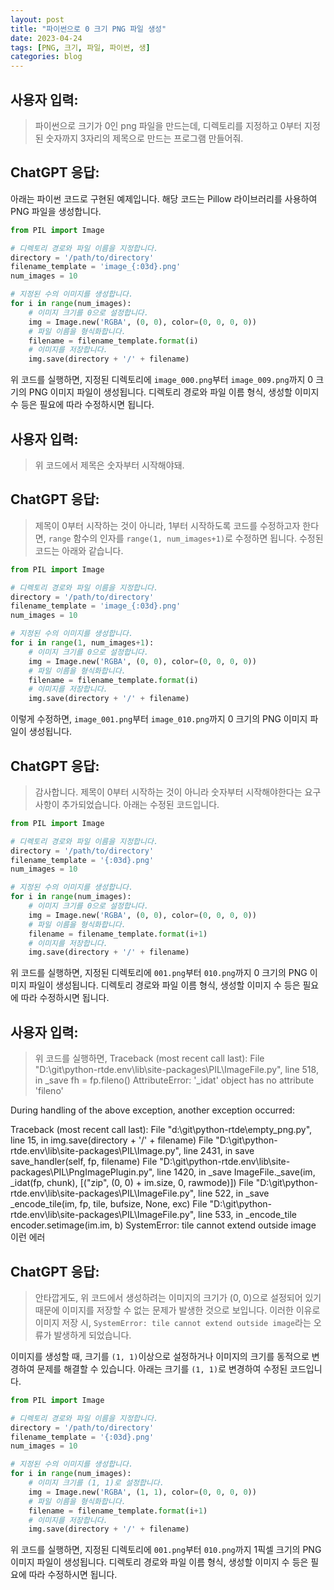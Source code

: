 ```yaml
---
layout: post
title: "파이썬으로 0 크기 PNG 파일 생성"
date: 2023-04-24
tags: [PNG, 크기, 파일, 파이썬, 생]
categories: blog
---
```


## 사용자 입력:
> 파이썬으로 크기가 0인 png 파일을 만드는데, 디렉토리를 지정하고 0부터 지정된 숫자까지 3자리의 제목으로 만드는 프로그램 만들어줘.

## ChatGPT 응답:
> 

아래는 파이썬 코드로 구현된 예제입니다. 해당 코드는 Pillow 라이브러리를 사용하여 PNG 파일을 생성합니다.

```python
from PIL import Image

# 디렉토리 경로와 파일 이름을 지정합니다.
directory = '/path/to/directory'
filename_template = 'image_{:03d}.png'
num_images = 10

# 지정된 수의 이미지를 생성합니다.
for i in range(num_images):
    # 이미지 크기를 0으로 설정합니다.
    img = Image.new('RGBA', (0, 0), color=(0, 0, 0, 0))
    # 파일 이름을 형식화합니다.
    filename = filename_template.format(i)
    # 이미지를 저장합니다.
    img.save(directory + '/' + filename)
```

위 코드를 실행하면, 지정된 디렉토리에 `image_000.png`부터 `image_009.png`까지 0 크기의 PNG 이미지 파일이 생성됩니다. 디렉토리 경로와 파일 이름 형식, 생성할 이미지 수 등은 필요에 따라 수정하시면 됩니다.

## 사용자 입력:
> 위 코드에서 제목은 숫자부터 시작해야돼.

## ChatGPT 응답:
> 제목이 0부터 시작하는 것이 아니라, 1부터 시작하도록 코드를 수정하고자 한다면, `range` 함수의 인자를 `range(1, num_images+1)`로 수정하면 됩니다. 수정된 코드는 아래와 같습니다.

```python
from PIL import Image

# 디렉토리 경로와 파일 이름을 지정합니다.
directory = '/path/to/directory'
filename_template = 'image_{:03d}.png'
num_images = 10

# 지정된 수의 이미지를 생성합니다.
for i in range(1, num_images+1):
    # 이미지 크기를 0으로 설정합니다.
    img = Image.new('RGBA', (0, 0), color=(0, 0, 0, 0))
    # 파일 이름을 형식화합니다.
    filename = filename_template.format(i)
    # 이미지를 저장합니다.
    img.save(directory + '/' + filename)
```

이렇게 수정하면, `image_001.png`부터 `image_010.png`까지 0 크기의 PNG 이미지 파일이 생성됩니다.

## ChatGPT 응답:
> 감사합니다. 제목이 0부터 시작하는 것이 아니라 숫자부터 시작해야한다는 요구사항이 추가되었습니다. 아래는 수정된 코드입니다.

```python
from PIL import Image

# 디렉토리 경로와 파일 이름을 지정합니다.
directory = '/path/to/directory'
filename_template = '{:03d}.png'
num_images = 10

# 지정된 수의 이미지를 생성합니다.
for i in range(num_images):
    # 이미지 크기를 0으로 설정합니다.
    img = Image.new('RGBA', (0, 0), color=(0, 0, 0, 0))
    # 파일 이름을 형식화합니다.
    filename = filename_template.format(i+1)
    # 이미지를 저장합니다.
    img.save(directory + '/' + filename)
```

위 코드를 실행하면, 지정된 디렉토리에 `001.png`부터 `010.png`까지 0 크기의 PNG 이미지 파일이 생성됩니다. 디렉토리 경로와 파일 이름 형식, 생성할 이미지 수 등은 필요에 따라 수정하시면 됩니다.

## 사용자 입력:
> 위 코드를 실행하면, Traceback (most recent call last):
  File "D:\git\python-rtde\.env\lib\site-packages\PIL\ImageFile.py", line 518, in _save
    fh = fp.fileno()
AttributeError: '_idat' object has no attribute 'fileno'

During handling of the above exception, another exception occurred:

Traceback (most recent call last):
  File "d:\git\python-rtde\empty_png.py", line 15, in <module>
    img.save(directory + '/' + filename)
  File "D:\git\python-rtde\.env\lib\site-packages\PIL\Image.py", line 2431, in save
    save_handler(self, fp, filename)
  File "D:\git\python-rtde\.env\lib\site-packages\PIL\PngImagePlugin.py", line 1420, in _save
    ImageFile._save(im, _idat(fp, chunk), [("zip", (0, 0) + im.size, 0, rawmode)])
  File "D:\git\python-rtde\.env\lib\site-packages\PIL\ImageFile.py", line 522, in _save       
    _encode_tile(im, fp, tile, bufsize, None, exc)
  File "D:\git\python-rtde\.env\lib\site-packages\PIL\ImageFile.py", line 533, in _encode_tile
    encoder.setimage(im.im, b)
SystemError: tile cannot extend outside image 이런 에러

## ChatGPT 응답:
> 안타깝게도, 위 코드에서 생성하려는 이미지의 크기가 (0, 0)으로 설정되어 있기 때문에 이미지를 저장할 수 없는 문제가 발생한 것으로 보입니다. 이러한 이유로 이미지 저장 시, `SystemError: tile cannot extend outside image`라는 오류가 발생하게 되었습니다.

이미지를 생성할 때, 크기를 `(1, 1)`이상으로 설정하거나 이미지의 크기를 동적으로 변경하여 문제를 해결할 수 있습니다. 아래는 크기를 `(1, 1)`로 변경하여 수정된 코드입니다.

```python
from PIL import Image

# 디렉토리 경로와 파일 이름을 지정합니다.
directory = '/path/to/directory'
filename_template = '{:03d}.png'
num_images = 10

# 지정된 수의 이미지를 생성합니다.
for i in range(num_images):
    # 이미지 크기를 (1, 1)로 설정합니다.
    img = Image.new('RGBA', (1, 1), color=(0, 0, 0, 0))
    # 파일 이름을 형식화합니다.
    filename = filename_template.format(i+1)
    # 이미지를 저장합니다.
    img.save(directory + '/' + filename)
```

위 코드를 실행하면, 지정된 디렉토리에 `001.png`부터 `010.png`까지 1픽셀 크기의 PNG 이미지 파일이 생성됩니다. 디렉토리 경로와 파일 이름 형식, 생성할 이미지 수 등은 필요에 따라 수정하시면 됩니다.

